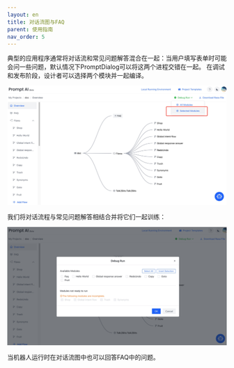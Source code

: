 ```yaml
---
layout: en
title: 对话流图与FAQ
parent: 使用指南
nav_order: 5
---
```

典型的应用程序通常将对话流和常见问题解答混合在一起：当用户填写表单时可能会问一些问题，默认情况下PromptDialog可以将这两个进程交错在一起。 在调试和发布阶段，设计者可以选择两个模块并一起编译。  

![dialog_flow_and_faq.jpg](/assets/images/dialog_faq_debug_1.jpg)

我们将对话流程与常见问题解答相结合并将它们一起训练：

![dialog_flow_and_faq_debug_run.jpg](/assets/images/dialog_faq_debug_2.jpg)

当机器人运行时在对话流图中也可以回答FAQ中的问题。
